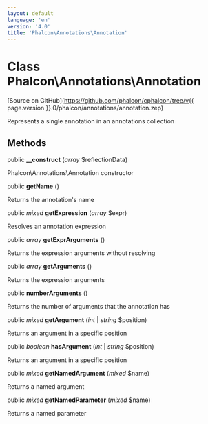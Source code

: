 ```yaml
---
layout: default
language: 'en'
version: '4.0'
title: 'Phalcon\Annotations\Annotation'
---
```

# Class **Phalcon\Annotations\Annotation**

[Source on GitHub](https://github.com/phalcon/cphalcon/tree/v{{ page.version }}.0/phalcon/annotations/annotation.zep)

Represents a single annotation in an annotations collection


## Methods
public  **__construct** (*array* $reflectionData)

Phalcon\Annotations\Annotation constructor



public  **getName** ()

Returns the annotation's name



public *mixed* **getExpression** (*array* $expr)

Resolves an annotation expression



public *array* **getExprArguments** ()

Returns the expression arguments without resolving



public *array* **getArguments** ()

Returns the expression arguments



public  **numberArguments** ()

Returns the number of arguments that the annotation has



public *mixed* **getArgument** (*int* | *string* $position)

Returns an argument in a specific position



public *boolean* **hasArgument** (*int* | *string* $position)

Returns an argument in a specific position



public *mixed* **getNamedArgument** (*mixed* $name)

Returns a named argument



public *mixed* **getNamedParameter** (*mixed* $name)

Returns a named parameter



